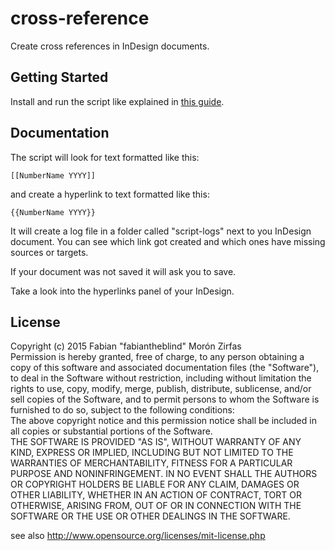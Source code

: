 # cross-reference

Create cross references in InDesign documents.  

## Getting Started
Install and run the script like explained in [this guide](http://indesignsecrets.com/how-to-install-scripts-in-indesign.php).  

## Documentation

The script will look for text formatted like this:  

    [[NumberName YYYY]]

and create a hyperlink to text formatted like this:  

    {{NumberName YYYY}}

It will create a log file in a folder called "script-logs" next to you InDesign document. You can see which link got created and which ones have missing sources or targets.  

If your document was not saved it will ask you to save.  

Take a look into the hyperlinks panel of your InDesign.  

## License  

Copyright (c)  2015 Fabian "fabiantheblind" Morón Zirfas  
Permission is hereby granted, free of charge, to any person obtaining a copy of this software and associated documentation files (the "Software"), to deal in the Software  without restriction, including without limitation the rights to use, copy, modify, merge, publish, distribute, sublicense, and/or sell copies of the Software, and to  permit persons to whom the Software is furnished to do so, subject to the following conditions:  
The above copyright notice and this permission notice shall be included in all copies or substantial portions of the Software.  
THE SOFTWARE IS PROVIDED "AS IS", WITHOUT WARRANTY OF ANY KIND, EXPRESS OR IMPLIED, INCLUDING BUT NOT LIMITED TO THE WARRANTIES OF MERCHANTABILITY, FITNESS FOR A  PARTICULAR PURPOSE AND NONINFRINGEMENT. IN NO EVENT SHALL THE AUTHORS OR COPYRIGHT HOLDERS BE LIABLE FOR ANY CLAIM, DAMAGES OR OTHER LIABILITY, WHETHER IN AN ACTION OF  CONTRACT, TORT OR OTHERWISE, ARISING FROM, OUT OF OR IN CONNECTION WITH THE SOFTWARE OR THE USE OR OTHER DEALINGS IN THE SOFTWARE.  

see also http://www.opensource.org/licenses/mit-license.php



